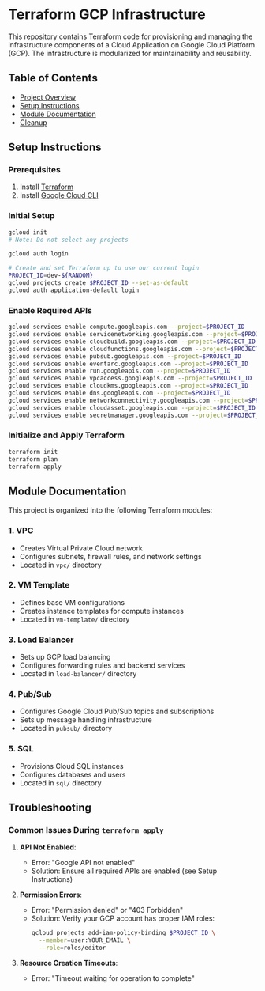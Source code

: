 # Terraform GCP Infrastructure

This repository contains Terraform code for provisioning and managing the infrastructure components of a Cloud Application on Google Cloud Platform (GCP). The infrastructure is modularized for maintainability and reusability.

## Table of Contents
- [Project Overview](#terraform-gcp-infrastructure)
- [Setup Instructions](#setup-instructions)
- [Module Documentation](#module-documentation)
- [Cleanup](#cleanup)

## Setup Instructions

### Prerequisites
1. Install [Terraform](https://developer.hashicorp.com/terraform/downloads)
2. Install [Google Cloud CLI](https://cloud.google.com/sdk/docs/install)

### Initial Setup
```bash
gcloud init
# Note: Do not select any projects

gcloud auth login

# Create and set Terraform up to use our current login
PROJECT_ID=dev-${RANDOM}
gcloud projects create $PROJECT_ID --set-as-default
gcloud auth application-default login
```

### Enable Required APIs
```bash
gcloud services enable compute.googleapis.com --project=$PROJECT_ID
gcloud services enable servicenetworking.googleapis.com --project=$PROJECT_ID
gcloud services enable cloudbuild.googleapis.com --project=$PROJECT_ID
gcloud services enable cloudfunctions.googleapis.com --project=$PROJECT_ID
gcloud services enable pubsub.googleapis.com --project=$PROJECT_ID
gcloud services enable eventarc.googleapis.com --project=$PROJECT_ID
gcloud services enable run.googleapis.com --project=$PROJECT_ID
gcloud services enable vpcaccess.googleapis.com --project=$PROJECT_ID
gcloud services enable cloudkms.googleapis.com --project=$PROJECT_ID
gcloud services enable dns.googleapis.com --project=$PROJECT_ID
gcloud services enable networkconnectivity.googleapis.com --project=$PROJECT_ID
gcloud services enable cloudasset.googleapis.com --project=$PROJECT_ID
gcloud services enable secretmanager.googleapis.com --project=$PROJECT_ID
```

### Initialize and Apply Terraform
```bash
terraform init
terraform plan
terraform apply
```

## Module Documentation

This project is organized into the following Terraform modules:

### 1. VPC
- Creates Virtual Private Cloud network
- Configures subnets, firewall rules, and network settings
- Located in `vpc/` directory

### 2. VM Template
- Defines base VM configurations
- Creates instance templates for compute instances
- Located in `vm-template/` directory

### 3. Load Balancer
- Sets up GCP load balancing
- Configures forwarding rules and backend services
- Located in `load-balancer/` directory

### 4. Pub/Sub
- Configures Google Cloud Pub/Sub topics and subscriptions
- Sets up message handling infrastructure
- Located in `pubsub/` directory

### 5. SQL
- Provisions Cloud SQL instances
- Configures databases and users
- Located in `sql/` directory

## Troubleshooting

### Common Issues During `terraform apply`

1. **API Not Enabled**:
   - Error: "Google API not enabled"
   - Solution: Ensure all required APIs are enabled (see Setup Instructions)

2. **Permission Errors**:
   - Error: "Permission denied" or "403 Forbidden"
   - Solution: Verify your GCP account has proper IAM roles:
     ```bash
     gcloud projects add-iam-policy-binding $PROJECT_ID \
       --member=user:YOUR_EMAIL \
       --role=roles/editor
     ```

3. **Resource Creation Timeouts**:
   - Error: "Timeout waiting for operation to complete"
